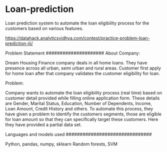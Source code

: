 # Loan-prediction
Loan prediction system to automate the loan eligibility process for the customers based on various features.

https://datahack.analyticsvidhya.com/contest/practice-problem-loan-prediction-iii/

Problem Statement
#####################
About Company:

Dream Housing Finance company deals in all home loans. They have presence across all urban, semi urban and rural areas. Customer first apply for home loan after that company validates the customer eligibility for loan.

Problem:

Company wants to automate the loan eligibility process (real time) based on customer detail provided while filling online application form. These details are Gender, Marital Status, Education, Number of Dependents, Income, Loan Amount, Credit History and others. To automate this process, they have given a problem to identify the customers segments, those are eligible for loan amount so that they can specifically target these customers. Here they have provided a partial data set.

Languages and models used
###############################

Python, pandas, numpy, sklearn
Random forests, SVM
